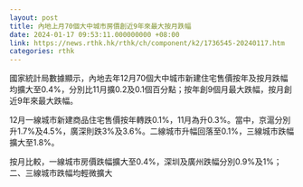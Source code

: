 ```yaml
---
layout: post
title: 內地上月70個大中城市房價創近9年來最大按月跌幅
date: 2024-01-17 09:53:11.000000000 +08:00
link: https://news.rthk.hk/rthk/ch/component/k2/1736545-20240117.htm
categories: rthk
---
```


國家統計局數據顯示，內地去年12月70個大中城市新建住宅售價按年及按月跌幅均擴大至0.4%，分別比11月擴0.2及0.1個百分點；按年創9個月最大跌幅，按月創近9年來最大跌幅。

12月一線城市新建商品住宅售價按年轉跌0.1%，11月為升0.3%。當中，京滬分別升1.7%及4.5%，廣深則跌3%及3.6%。二線城市升幅回落至0.1%，三線城市跌幅擴大至1.8%。

按月比較，一線城市房價跌幅擴大至0.4%，深圳及廣州跌幅分別0.9%及1%；二、三線城市跌幅均輕微擴大
